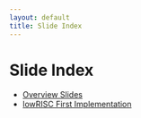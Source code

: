 ```yaml
---
layout: default
title: Slide Index
---
```


# Slide Index

* [Overview Slides](2015-11-12-overview/)
* [lowRISC First Implementation](2016-05-25-lowrisc-firstimpl)

